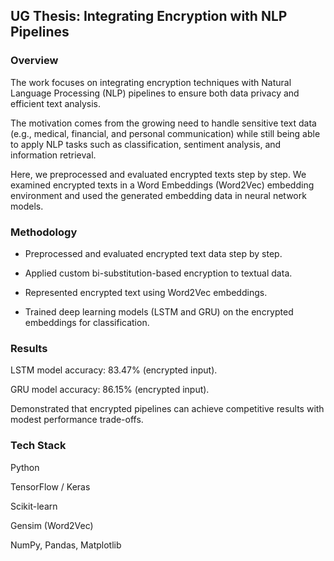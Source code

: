 ## UG Thesis: Integrating Encryption with NLP Pipelines

### Overview

The work focuses on integrating encryption techniques with Natural Language Processing (NLP) pipelines to ensure both data privacy and efficient text analysis.

The motivation comes from the growing need to handle sensitive text data (e.g., medical, financial, and personal communication) while still being able to apply NLP tasks such as classification, sentiment analysis, and information retrieval.

Here, we preprocessed and evaluated encrypted texts step by step. We examined encrypted texts in a Word Embeddings (Word2Vec) embedding environment and used the generated embedding data in neural network models.

### Methodology

* Preprocessed and evaluated encrypted text data step by step.

* Applied custom bi-substitution-based encryption to textual data.

* Represented encrypted text using Word2Vec embeddings.

* Trained deep learning models (LSTM and GRU) on the encrypted embeddings for classification.

### Results

LSTM model accuracy: 83.47% (encrypted input).

GRU model accuracy: 86.15% (encrypted input).

Demonstrated that encrypted pipelines can achieve competitive results with modest performance trade-offs.

### Tech Stack

Python

TensorFlow / Keras

Scikit-learn

Gensim (Word2Vec)

NumPy, Pandas, Matplotlib
